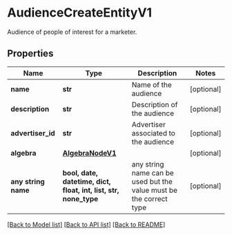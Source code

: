 # AudienceCreateEntityV1

Audience of people of interest for a marketer.

## Properties
Name | Type | Description | Notes
------------ | ------------- | ------------- | -------------
**name** | **str** | Name of the audience | [optional] 
**description** | **str** | Description of the audience | [optional] 
**advertiser_id** | **str** | Advertiser associated to the audience | [optional] 
**algebra** | [**AlgebraNodeV1**](AlgebraNodeV1.md) |  | [optional] 
**any string name** | **bool, date, datetime, dict, float, int, list, str, none_type** | any string name can be used but the value must be the correct type | [optional]

[[Back to Model list]](../README.md#documentation-for-models) [[Back to API list]](../README.md#documentation-for-api-endpoints) [[Back to README]](../README.md)


